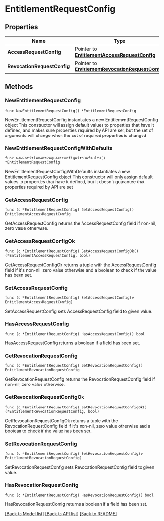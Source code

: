 # EntitlementRequestConfig

## Properties

Name | Type | Description | Notes
------------ | ------------- | ------------- | -------------
**AccessRequestConfig** | Pointer to [**EntitlementAccessRequestConfig**](EntitlementAccessRequestConfig.md) |  | [optional] 
**RevocationRequestConfig** | Pointer to [**EntitlementRevocationRequestConfig**](EntitlementRevocationRequestConfig.md) |  | [optional] 

## Methods

### NewEntitlementRequestConfig

`func NewEntitlementRequestConfig() *EntitlementRequestConfig`

NewEntitlementRequestConfig instantiates a new EntitlementRequestConfig object
This constructor will assign default values to properties that have it defined,
and makes sure properties required by API are set, but the set of arguments
will change when the set of required properties is changed

### NewEntitlementRequestConfigWithDefaults

`func NewEntitlementRequestConfigWithDefaults() *EntitlementRequestConfig`

NewEntitlementRequestConfigWithDefaults instantiates a new EntitlementRequestConfig object
This constructor will only assign default values to properties that have it defined,
but it doesn't guarantee that properties required by API are set

### GetAccessRequestConfig

`func (o *EntitlementRequestConfig) GetAccessRequestConfig() EntitlementAccessRequestConfig`

GetAccessRequestConfig returns the AccessRequestConfig field if non-nil, zero value otherwise.

### GetAccessRequestConfigOk

`func (o *EntitlementRequestConfig) GetAccessRequestConfigOk() (*EntitlementAccessRequestConfig, bool)`

GetAccessRequestConfigOk returns a tuple with the AccessRequestConfig field if it's non-nil, zero value otherwise
and a boolean to check if the value has been set.

### SetAccessRequestConfig

`func (o *EntitlementRequestConfig) SetAccessRequestConfig(v EntitlementAccessRequestConfig)`

SetAccessRequestConfig sets AccessRequestConfig field to given value.

### HasAccessRequestConfig

`func (o *EntitlementRequestConfig) HasAccessRequestConfig() bool`

HasAccessRequestConfig returns a boolean if a field has been set.

### GetRevocationRequestConfig

`func (o *EntitlementRequestConfig) GetRevocationRequestConfig() EntitlementRevocationRequestConfig`

GetRevocationRequestConfig returns the RevocationRequestConfig field if non-nil, zero value otherwise.

### GetRevocationRequestConfigOk

`func (o *EntitlementRequestConfig) GetRevocationRequestConfigOk() (*EntitlementRevocationRequestConfig, bool)`

GetRevocationRequestConfigOk returns a tuple with the RevocationRequestConfig field if it's non-nil, zero value otherwise
and a boolean to check if the value has been set.

### SetRevocationRequestConfig

`func (o *EntitlementRequestConfig) SetRevocationRequestConfig(v EntitlementRevocationRequestConfig)`

SetRevocationRequestConfig sets RevocationRequestConfig field to given value.

### HasRevocationRequestConfig

`func (o *EntitlementRequestConfig) HasRevocationRequestConfig() bool`

HasRevocationRequestConfig returns a boolean if a field has been set.


[[Back to Model list]](../README.md#documentation-for-models) [[Back to API list]](../README.md#documentation-for-api-endpoints) [[Back to README]](../README.md)


